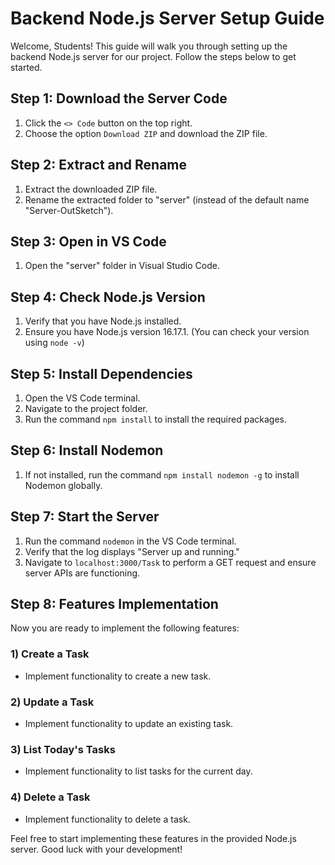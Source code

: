 # Backend Node.js Server Setup Guide

Welcome, Students! This guide will walk you through setting up the backend Node.js server for our project. Follow the steps below to get started.

## Step 1: Download the Server Code

1. Click the `<> Code` button on the top right.
2. Choose the option `Download ZIP` and download the ZIP file.

## Step 2: Extract and Rename

1. Extract the downloaded ZIP file.
2. Rename the extracted folder to "server" (instead of the default name "Server-OutSketch").

## Step 3: Open in VS Code

1. Open the "server" folder in Visual Studio Code.

## Step 4: Check Node.js Version

1. Verify that you have Node.js installed.
2. Ensure you have Node.js version 16.17.1. (You can check your version using `node -v`)

## Step 5: Install Dependencies

1. Open the VS Code terminal.
2. Navigate to the project folder.
3. Run the command `npm install` to install the required packages.

## Step 6: Install Nodemon

1. If not installed, run the command `npm install nodemon -g` to install Nodemon globally.

## Step 7: Start the Server

1. Run the command `nodemon` in the VS Code terminal.
2. Verify that the log displays "Server up and running."
3. Navigate to `localhost:3000/Task` to perform a GET request and ensure server APIs are functioning.

## Step 8: Features Implementation

Now you are ready to implement the following features:

### 1) Create a Task
- Implement functionality to create a new task.

### 2) Update a Task
- Implement functionality to update an existing task.

### 3) List Today's Tasks
- Implement functionality to list tasks for the current day.

### 4) Delete a Task
- Implement functionality to delete a task.

Feel free to start implementing these features in the provided Node.js server. Good luck with your development!
